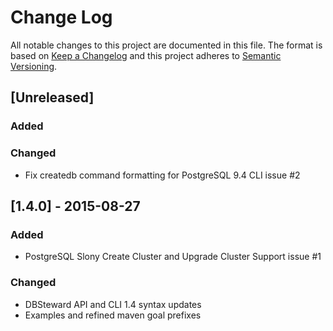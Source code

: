 # Change Log
All notable changes to this project are documented in this file.
The format is based on [Keep a Changelog](http://keepachangelog.com/) and this project adheres to [Semantic Versioning](http://semver.org/).

## [Unreleased]
### Added

### Changed
- Fix createdb command formatting for PostgreSQL 9.4 CLI issue #2

## [1.4.0] - 2015-08-27
### Added
- PostgreSQL Slony Create Cluster and Upgrade Cluster Support issue #1

### Changed
- DBSteward API and CLI 1.4 syntax updates
- Examples and refined maven goal prefixes
